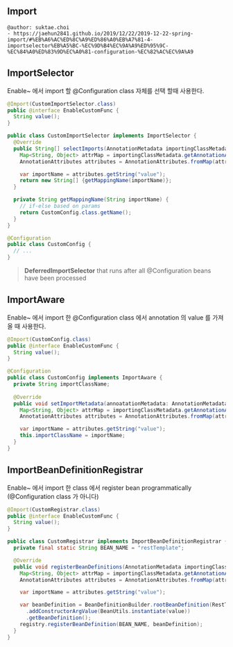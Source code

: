 ## Import

```
@author: suktae.choi
- https://jaehun2841.github.io/2019/12/22/2019-12-22-spring-import/#%EB%A6%AC%ED%8C%A9%ED%86%A0%EB%A7%81-4-importselector%EB%A5%BC-%EC%9D%B4%EC%9A%A9%ED%95%9C-%EC%84%A0%ED%83%9D%EC%A0%81-configuration-%EC%82%AC%EC%9A%A9
```

## ImportSelector

Enable~ 에서 import 할 @Configuration class 자체를 선택 할때 사용한다.

```java
@Import(CustomImportSelector.class)
public @interface EnableCustomFunc {
  String value();
}
```

```java
public class CustomImportSelector implements ImportSelector {
  @Override
  public String[] selectImports(AnnotationMetadata importingClassMetadata) {
    Map<String, Object> attrMap = importingClassMetadata.getAnnotationAttributes(EnableCustomFunc.class.getName());
    AnnotationAttributes attributes = AnnotationAttributes.fromMap(attrMap);

    var importName = attributes.getString("value");
    return new String[] {getMappingName(importName)};
  }

  private String getMappingName(String importName) {
    // if-else based on params
    return CustomConfig.class.getName();
  }
}
```

```java
@Configuration
public class CustomConfig {
  // ...
}
```

> **DeferredImportSelector** that runs after all @Configuration beans have been processed

## ImportAware

Enable~ 에서 import 한 @Configuration class 에서 annotation 의 value 를 가져올 때 사용한다.

```java
@Import(CustomConfig.class)
public @interface EnableCustomFunc {
  String value();
}
```

```java
@Configuration
public class CustomConfig implements ImportAware {
  private String importClassName;
  
  @Override
  public void setImportMetadata(annoatationMetadata: AnnotationMetadata) {
    Map<String, Object> attrMap = importingClassMetadata.getAnnotationAttributes(EnableCustomFunc.class.getName());
    AnnotationAttributes attributes = AnnotationAttributes.fromMap(attrMap);

    var importName = attributes.getString("value");
    this.importClassName = importName;
  }
}
```

## ImportBeanDefinitionRegistrar

Enable~ 에서 import 한 class 에서 register bean programmatically (@Configuration class 가 아니다)

```java
@Import(CustomRegistrar.class)
public @interface EnableCustomFunc {
  String value();
}
```

```java
public class CustomRegistrar implements ImportBeanDefinitionRegistrar {
  private final static String BEAN_NAME = "restTemplate";

  @Override
  public void registerBeanDefinitions(AnnotationMetadata importingClassMetadata, BeanDefinitionRegistry registry) {
    Map<String, Object> attrMap = importingClassMetadata.getAnnotationAttributes(EnableCustomFunc.class.getName());
    AnnotationAttributes attributes = AnnotationAttributes.fromMap(attrMap);

    var importName = attributes.getString("value");

    var beanDefinition = BeanDefinitionBuilder.rootBeanDefinition(RestTemplate.class)
      .addConstructorArgValue(BeanUtils.instantiate(value))
      .getBeanDefinition();
    registry.registerBeanDefinition(BEAN_NAME, beanDefinition);
  }
}
```

